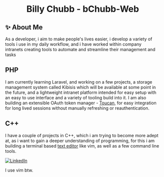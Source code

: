 <h1 align="center">Billy Chubb - bChubb-Web</h1>

## ✨ About Me
 As a developer, i aim to make people's lives easier, i develop a variety of tools i use in my daily workflow, and i have worked within company intranets creating tools to automate and streamline their management and tasks

## PHP
I am currently learning Laravel, and working on a few projects, a storage management system called Kibisis which will be available at some point in the future, and a lightweight intranet platform intended for easy setup with an easy to use interface and a variety of tooling build into it.
I am also building an extensible OAuth token manager - [Toucan](https://github.com/bchubb-web/toucan), for easy integration for long lived sessions without manually refreshing or reauthentication. 

## C++
I have a couple of projects in C++, which i am trying to become more adept at, as i want to gain a deeper understanding of programming, for this i am building a terminal based [text editor](https://github.com/bchubb-web/scripture) like vim, as well as a few command line tools.

[![LinkedIn](https://img.shields.io/badge/LinkedIn-%230077B5.svg?logo=linkedin&logoColor=white)](https://www.linkedin.com/in/bchubb/)

I use vim btw.
<!--
**bchubb-web/bchubb-web** is a ✨ _special_ ✨ repository because its `README.md` (this file) appears on your GitHub profile.

Here are some ideas to get you started:

- 🔭 I’m currently working on ...
- 🌱 I’m currently learning ...
- 👯 I’m looking to collaborate on ...
- 🤔 I’m looking for help with ...
- 💬 Ask me about ...
- 📫 How to reach me: ...
- 😄 Pronouns: ...
- ⚡ Fun fact: ...
-->
